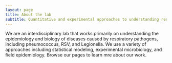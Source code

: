 ```yaml
---
layout: page
title: About the lab
subtitle: Quantitative and experimental approaches to understanding respiratory infections
---
```


We are an interdisciplinary lab that works primarily on understanding the epidemiology and biology of diseases caused by respiratory pathogens, including pneumococcus, RSV, and Legionella. We use a variety of approaches including statistical modeling, experimental microbiology, and field epidemiology. Browse our pages to learn mre about our work.


